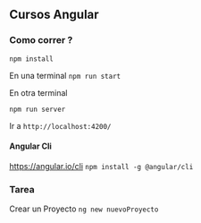 
## Cursos Angular

### Como correr ?

`npm install`

En una terminal 
`npm run start`

En otra terminal

`npm run server`

Ir a 
`http://localhost:4200/`

#### Angular Cli 
https://angular.io/cli
`npm install -g @angular/cli`
### Tarea 

Crear un Proyecto 
`ng new nuevoProyecto`
